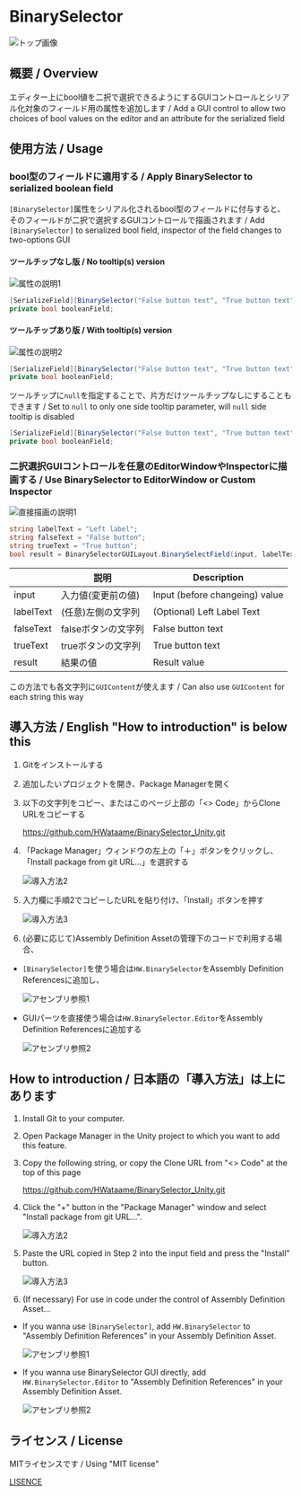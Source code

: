 # BinarySelector
![トップ画像](https://github.com/user-attachments/assets/19ea8e7c-1ba7-4399-adb5-bfa0ae16e6da)

## 概要 / Overview
エディター上にbool値を二択で選択できるようにするGUIコントロールとシリアル化対象のフィールド用の属性を追加します / Add a GUI control to allow two choices of bool values on the editor and an attribute for the serialized field

## 使用方法 / Usage
### bool型のフィールドに適用する / Apply BinarySelector to serialized boolean field
`[BinarySelector]`属性をシリアル化されるbool型のフィールドに付与すると、そのフィールドが二択で選択するGUIコントロールで描画されます / 
Add `[BinarySelector]` to serialized bool field, inspector of the field changes to two-options GUI

#### ツールチップなし版 / No tooltip(s) version
![属性の説明1](https://github.com/user-attachments/assets/3bfbba78-7a2a-4e0a-af41-32e8e4eb669a)
```csharp
[SerializeField][BinarySelector("False button text", "True button text")]
private bool booleanField;
```

#### ツールチップあり版 / With tooltip(s) version
![属性の説明2](https://github.com/user-attachments/assets/66166c17-5a6f-458b-a860-0651c25fbabb)
```csharp
[SerializeField][BinarySelector("False button text", "True button text", "False button tooltip", "True button tooltip")]
private bool booleanField;
```

ツールチップに`null`を指定することで、片方だけツールチップなしにすることもできます / 
Set to `null` to only one side tooltip parameter, will `null` side tooltip is disabled
```csharp
[SerializeField][BinarySelector("False button text", "True button text", "False button tooltip", null)]
private bool booleanField;
```

### 二択選択GUIコントロールを任意のEditorWindowやInspectorに描画する / Use BinarySelector to EditorWindow or Custom Inspector
![直接描画の説明1](https://github.com/user-attachments/assets/05617b8b-70ec-48cd-a14c-4e4390f2a483)
```csharp
string labelText = "Left label";
string falseText = "False button";
string trueText = "True button";
bool result = BinarySelectorGUILayout.BinarySelectField(input, labelText, falseText, trueText);
```
|           | 説明                | Description                    |
| --------- | ------------------- | ------------------------------ |
| input     | 入力値(変更前の値)  | Input (before changeing) value |
| labelText | (任意)左側の文字列  | (Optional) Left Label Text     |
| falseText | falseボタンの文字列 | False button text              |
| trueText  | trueボタンの文字列  | True button text               |
| result    | 結果の値            | Result value                   |

この方法でも各文字列に`GUIContent`が使えます / 
Can also use `GUIContent` for each string this way


## 導入方法 / English "How to introduction" is below this
1. Gitをインストールする
2. 追加したいプロジェクトを開き、Package Managerを開く
3. 以下の文字列をコピー、またはこのページ上部の「<> Code」からClone URLをコピーする

    https://github.com/HWataame/BinarySelector_Unity.git
4. 「Package Manager」ウィンドウの左上の「＋」ボタンをクリックし、「Install package from git URL...」を選択する

    ![導入方法2](https://github.com/user-attachments/assets/45fa456d-75ca-4189-b993-9819242bf05e)
5. 入力欄に手順2でコピーしたURLを貼り付け、「Install」ボタンを押す

    ![導入方法3](https://github.com/user-attachments/assets/a08ad672-85c7-4f65-ac54-debce69e09d2)
6. (必要に応じて)Assembly Definition Assetの管理下のコードで利用する場合、
- `[BinarySelector]`を使う場合は`HW.BinarySelector`をAssembly Definition Referencesに追加し、

    ![アセンブリ参照1](https://github.com/user-attachments/assets/f2cb6fe2-fd7f-4f3f-a8ad-bee07b989c11)
- GUIパーツを直接使う場合は`HW.BinarySelector.Editor`をAssembly Definition Referencesに追加する

    ![アセンブリ参照2](https://github.com/user-attachments/assets/3b479aea-8007-4a19-9f66-b2bd2d24b242)

## How to introduction / 日本語の「導入方法」は上にあります
1. Install Git to your computer.
2. Open Package Manager in the Unity project to which you want to add this feature.
3. Copy the following string, or copy the Clone URL from "<> Code" at the top of this page

    https://github.com/HWataame/BinarySelector_Unity.git
4. Click the "+" button in the "Package Manager" window and select "Install package from git URL...".

    ![導入方法2](https://github.com/user-attachments/assets/45fa456d-75ca-4189-b993-9819242bf05e)
5. Paste the URL copied in Step 2 into the input field and press the "Install" button.

    ![導入方法3](https://github.com/user-attachments/assets/a08ad672-85c7-4f65-ac54-debce69e09d2)
6. (If necessary) For use in code under the control of Assembly Definition Asset...
- If you wanna use `[BinarySelector]`, add `HW.BinarySelector` to "Assembly Definition References" in your Assembly Definition Asset.

    ![アセンブリ参照1](https://github.com/user-attachments/assets/f2cb6fe2-fd7f-4f3f-a8ad-bee07b989c11)
- If you wanna use BinarySelector GUI directly, add `HW.BinarySelector.Editor` to "Assembly Definition References" in your Assembly Definition Asset.

    ![アセンブリ参照2](https://github.com/user-attachments/assets/3b479aea-8007-4a19-9f66-b2bd2d24b242)

## ライセンス / License
MITライセンスです / Using "MIT license"

[LISENCE](/LICENSE)
